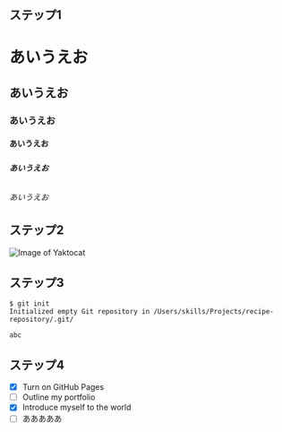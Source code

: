 ## <h2> ステップ1
# <h1> あいうえお
## <h2> あいうえお
### <h3> あいうえお
#### <h4> あいうえお
##### <h5> あいうえお
###### <h6> あいうえお

## <h2> ステップ2
![Image of Yaktocat](https://octodex.github.com/images/yaktocat.png)


## <h2> ステップ3
```
$ git init
Initialized empty Git repository in /Users/skills/Projects/recipe-repository/.git/
```
```
abc
```

## <h2> ステップ4
- [X] Turn on GitHub Pages
- [ ] Outline my portfolio
- [x] Introduce myself to the world
- [ ] あああああ
